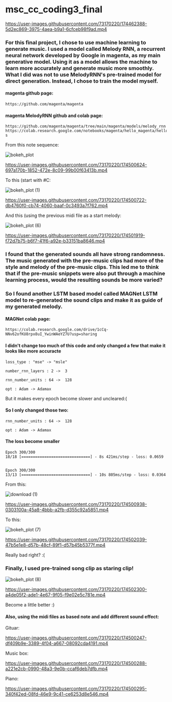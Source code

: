 # msc_cc_coding3_final




https://user-images.githubusercontent.com/73170220/174462388-5d2ec869-3975-4aea-b9a1-6cfceb98f9ad.mp4



### For this final project, I chose to use machine learning to generate music. I used a model called Melody RNN, a recurrent neural network developed by Google in magenta, as my main generative model. Using it as a model allows the machine to learn more accurately and generate music more smoothly. What I did was not to use MelodyRNN's pre-trained model for direct generation. Instead, I chose to train the model myself.


#### magenta github page:
    https://github.com/magenta/magenta


#### magenta MelodyRNN github and colab page:
    https://github.com/magenta/magenta/tree/main/magenta/models/melody_rnn
    https://colab.research.google.com/notebooks/magenta/hello_magenta/hello_magenta.ipynb#scrollTo=71dgCmmBli-s
    
    
From this note sequence:
 
![bokeh_plot](https://user-images.githubusercontent.com/73170220/174497519-eba32751-1154-4775-97b8-609dfd9bffc8.png)




https://user-images.githubusercontent.com/73170220/174500624-697a170b-1852-472e-8c09-99b00f63413b.mp4


  

To this (start with #C:
 
 
![bokeh_plot (1)](https://user-images.githubusercontent.com/73170220/174497579-5298298a-c7ff-49cf-a100-dc5412dc18b6.png)
 
 

https://user-images.githubusercontent.com/73170220/174500722-db4760f0-cb74-4060-baaf-0c3493a7f762.mp4


 
 
And this (using the previous midi file as a start melody:
 
 
![bokeh_plot (6)](https://user-images.githubusercontent.com/73170220/174501878-d2578306-f81f-499e-ae05-2901cc5f6b09.png)





https://user-images.githubusercontent.com/73170220/174501919-f72d7b75-b6f7-41f6-a92e-b33151ba8646.mp4



    
    
### I found that the generated sounds all have strong randomness. The music generated with the pre-music clips had more of the style and melody of the pre-music clips. This led me to think that if the pre-music snippets were also put through a machine learning process, would the resulting sounds be more varied?


### So I found another LSTM based model called MAGNet LSTM model to re-generated the sound clips and make it as guide of my generated melody. 


#### MAGNet colab page:

    https://colab.research.google.com/drive/1cCq-NNv62ofKU8rpx8uI_YwinWAeYZ7U?usp=sharing


#### I didn't change too much of this code and only changed a few that make it looks like more accuracte

    loss_type : "mse" -> "msle"
    
    number_rnn_layers : 2 ->  3
    
    rnn_number_units : 64 ->  128
    
    opt : Adam -> Adamax
    
But it makes every epoch become slower and uncleared:(


#### So I only changed those two:

    rnn_number_units : 64 ->  128
    
    opt : Adam -> Adamax
    
    
#### The loss become smaller

    Epoch 300/300
    18/18 [==============================] - 8s 421ms/step - loss: 0.0659
    
    
    Epoch 300/300
    13/13 [==============================] - 10s 805ms/step - loss: 0.0364
    
    
From this:

![download (1)](https://user-images.githubusercontent.com/73170220/174500885-526897a5-1ee2-4d65-a4ae-42d1d445b244.png)




https://user-images.githubusercontent.com/73170220/174500938-0303100a-45a8-4bbb-a2fb-d355c92a5851.mp4




To this:

![bokeh_plot (7)](https://user-images.githubusercontent.com/73170220/174502320-e6c39e7f-e3be-4546-8897-76e4b6c875d4.png)



https://user-images.githubusercontent.com/73170220/174502039-47b5e1e8-d57b-48cf-89f1-d57b45b5377f.mp4

Really bad right? :(


### Finally, I used pre-trained song clip as staring clip!

![bokeh_plot (8)](https://user-images.githubusercontent.com/73170220/174502337-68a331d0-43e5-4bb3-ad34-fe4fecf06b99.png)



https://user-images.githubusercontent.com/73170220/174502300-a4de05f2-ade1-4e67-9f05-f9e02e5c781e.mp4


Become a little better :)



#### Also, using the midi files as based note and add different sound effect:





Gituar:

https://user-images.githubusercontent.com/73170220/174500247-df409b9e-3389-4f04-a667-08092cda4191.mp4




Music box:



https://user-images.githubusercontent.com/73170220/174500288-a221e2cb-0990-48a3-9e0b-ccaf6deb7dfb.mp4



Piano:



https://user-images.githubusercontent.com/73170220/174500295-340f42ed-08fd-46e9-9c41-ce6253d8e546.mp4






